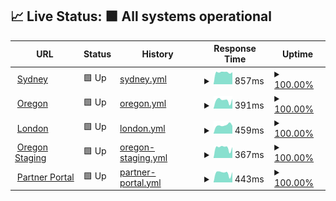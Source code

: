 ## 📈 Live Status: <!--live status--> **🟩 All systems operational**

<!--start: status pages-->
<!-- This summary is generated by Upptime (https://github.com/upptime/upptime) -->
<!-- Do not edit this manually, your changes will be overwritten -->
<!-- prettier-ignore -->
| URL | Status | History | Response Time | Uptime |
| --- | ------ | ------- | ------------- | ------ |
| <img alt="" src="https://favicons.githubusercontent.com/prod01.sydney.platformos.com" height="13"> [Sydney](https://prod01.sydney.platformos.com/_status) | 🟩 Up | [sydney.yml](https://github.com/mdyd-dev/uptime/commits/HEAD/history/sydney.yml) | <details><summary><img alt="Response time graph" src="./graphs/sydney/response-time-week.png" height="20"> 857ms</summary><br><a href="https://mdyd-dev.github.io/uptime/history/sydney"><img alt="Response time 913" src="https://img.shields.io/endpoint?url=https%3A%2F%2Fraw.githubusercontent.com%2Fmdyd-dev%2Fuptime%2FHEAD%2Fapi%2Fsydney%2Fresponse-time.json"></a><br><a href="https://mdyd-dev.github.io/uptime/history/sydney"><img alt="24-hour response time 859" src="https://img.shields.io/endpoint?url=https%3A%2F%2Fraw.githubusercontent.com%2Fmdyd-dev%2Fuptime%2FHEAD%2Fapi%2Fsydney%2Fresponse-time-day.json"></a><br><a href="https://mdyd-dev.github.io/uptime/history/sydney"><img alt="7-day response time 857" src="https://img.shields.io/endpoint?url=https%3A%2F%2Fraw.githubusercontent.com%2Fmdyd-dev%2Fuptime%2FHEAD%2Fapi%2Fsydney%2Fresponse-time-week.json"></a><br><a href="https://mdyd-dev.github.io/uptime/history/sydney"><img alt="30-day response time 870" src="https://img.shields.io/endpoint?url=https%3A%2F%2Fraw.githubusercontent.com%2Fmdyd-dev%2Fuptime%2FHEAD%2Fapi%2Fsydney%2Fresponse-time-month.json"></a><br><a href="https://mdyd-dev.github.io/uptime/history/sydney"><img alt="1-year response time 890" src="https://img.shields.io/endpoint?url=https%3A%2F%2Fraw.githubusercontent.com%2Fmdyd-dev%2Fuptime%2FHEAD%2Fapi%2Fsydney%2Fresponse-time-year.json"></a></details> | <details><summary><a href="https://mdyd-dev.github.io/uptime/history/sydney">100.00%</a></summary><a href="https://mdyd-dev.github.io/uptime/history/sydney"><img alt="All-time uptime 92.77%" src="https://img.shields.io/endpoint?url=https%3A%2F%2Fraw.githubusercontent.com%2Fmdyd-dev%2Fuptime%2FHEAD%2Fapi%2Fsydney%2Fuptime.json"></a><br><a href="https://mdyd-dev.github.io/uptime/history/sydney"><img alt="24-hour uptime 100.00%" src="https://img.shields.io/endpoint?url=https%3A%2F%2Fraw.githubusercontent.com%2Fmdyd-dev%2Fuptime%2FHEAD%2Fapi%2Fsydney%2Fuptime-day.json"></a><br><a href="https://mdyd-dev.github.io/uptime/history/sydney"><img alt="7-day uptime 100.00%" src="https://img.shields.io/endpoint?url=https%3A%2F%2Fraw.githubusercontent.com%2Fmdyd-dev%2Fuptime%2FHEAD%2Fapi%2Fsydney%2Fuptime-week.json"></a><br><a href="https://mdyd-dev.github.io/uptime/history/sydney"><img alt="30-day uptime 100.00%" src="https://img.shields.io/endpoint?url=https%3A%2F%2Fraw.githubusercontent.com%2Fmdyd-dev%2Fuptime%2FHEAD%2Fapi%2Fsydney%2Fuptime-month.json"></a><br><a href="https://mdyd-dev.github.io/uptime/history/sydney"><img alt="1-year uptime 99.97%" src="https://img.shields.io/endpoint?url=https%3A%2F%2Fraw.githubusercontent.com%2Fmdyd-dev%2Fuptime%2FHEAD%2Fapi%2Fsydney%2Fuptime-year.json"></a></details>
| <img alt="" src="https://favicons.githubusercontent.com/prod01.oregon.platform-os.com" height="13"> [Oregon](https://prod01.oregon.platform-os.com/_status) | 🟩 Up | [oregon.yml](https://github.com/mdyd-dev/uptime/commits/HEAD/history/oregon.yml) | <details><summary><img alt="Response time graph" src="./graphs/oregon/response-time-week.png" height="20"> 391ms</summary><br><a href="https://mdyd-dev.github.io/uptime/history/oregon"><img alt="Response time 538" src="https://img.shields.io/endpoint?url=https%3A%2F%2Fraw.githubusercontent.com%2Fmdyd-dev%2Fuptime%2FHEAD%2Fapi%2Foregon%2Fresponse-time.json"></a><br><a href="https://mdyd-dev.github.io/uptime/history/oregon"><img alt="24-hour response time 456" src="https://img.shields.io/endpoint?url=https%3A%2F%2Fraw.githubusercontent.com%2Fmdyd-dev%2Fuptime%2FHEAD%2Fapi%2Foregon%2Fresponse-time-day.json"></a><br><a href="https://mdyd-dev.github.io/uptime/history/oregon"><img alt="7-day response time 391" src="https://img.shields.io/endpoint?url=https%3A%2F%2Fraw.githubusercontent.com%2Fmdyd-dev%2Fuptime%2FHEAD%2Fapi%2Foregon%2Fresponse-time-week.json"></a><br><a href="https://mdyd-dev.github.io/uptime/history/oregon"><img alt="30-day response time 614" src="https://img.shields.io/endpoint?url=https%3A%2F%2Fraw.githubusercontent.com%2Fmdyd-dev%2Fuptime%2FHEAD%2Fapi%2Foregon%2Fresponse-time-month.json"></a><br><a href="https://mdyd-dev.github.io/uptime/history/oregon"><img alt="1-year response time 544" src="https://img.shields.io/endpoint?url=https%3A%2F%2Fraw.githubusercontent.com%2Fmdyd-dev%2Fuptime%2FHEAD%2Fapi%2Foregon%2Fresponse-time-year.json"></a></details> | <details><summary><a href="https://mdyd-dev.github.io/uptime/history/oregon">100.00%</a></summary><a href="https://mdyd-dev.github.io/uptime/history/oregon"><img alt="All-time uptime 92.77%" src="https://img.shields.io/endpoint?url=https%3A%2F%2Fraw.githubusercontent.com%2Fmdyd-dev%2Fuptime%2FHEAD%2Fapi%2Foregon%2Fuptime.json"></a><br><a href="https://mdyd-dev.github.io/uptime/history/oregon"><img alt="24-hour uptime 100.00%" src="https://img.shields.io/endpoint?url=https%3A%2F%2Fraw.githubusercontent.com%2Fmdyd-dev%2Fuptime%2FHEAD%2Fapi%2Foregon%2Fuptime-day.json"></a><br><a href="https://mdyd-dev.github.io/uptime/history/oregon"><img alt="7-day uptime 100.00%" src="https://img.shields.io/endpoint?url=https%3A%2F%2Fraw.githubusercontent.com%2Fmdyd-dev%2Fuptime%2FHEAD%2Fapi%2Foregon%2Fuptime-week.json"></a><br><a href="https://mdyd-dev.github.io/uptime/history/oregon"><img alt="30-day uptime 99.98%" src="https://img.shields.io/endpoint?url=https%3A%2F%2Fraw.githubusercontent.com%2Fmdyd-dev%2Fuptime%2FHEAD%2Fapi%2Foregon%2Fuptime-month.json"></a><br><a href="https://mdyd-dev.github.io/uptime/history/oregon"><img alt="1-year uptime 99.98%" src="https://img.shields.io/endpoint?url=https%3A%2F%2Fraw.githubusercontent.com%2Fmdyd-dev%2Fuptime%2FHEAD%2Fapi%2Foregon%2Fuptime-year.json"></a></details>
| <img alt="" src="https://favicons.githubusercontent.com/prod01.london.platform-os.com" height="13"> [London](https://prod01.london.platform-os.com/_status) | 🟩 Up | [london.yml](https://github.com/mdyd-dev/uptime/commits/HEAD/history/london.yml) | <details><summary><img alt="Response time graph" src="./graphs/london/response-time-week.png" height="20"> 459ms</summary><br><a href="https://mdyd-dev.github.io/uptime/history/london"><img alt="Response time 499" src="https://img.shields.io/endpoint?url=https%3A%2F%2Fraw.githubusercontent.com%2Fmdyd-dev%2Fuptime%2FHEAD%2Fapi%2Flondon%2Fresponse-time.json"></a><br><a href="https://mdyd-dev.github.io/uptime/history/london"><img alt="24-hour response time 426" src="https://img.shields.io/endpoint?url=https%3A%2F%2Fraw.githubusercontent.com%2Fmdyd-dev%2Fuptime%2FHEAD%2Fapi%2Flondon%2Fresponse-time-day.json"></a><br><a href="https://mdyd-dev.github.io/uptime/history/london"><img alt="7-day response time 459" src="https://img.shields.io/endpoint?url=https%3A%2F%2Fraw.githubusercontent.com%2Fmdyd-dev%2Fuptime%2FHEAD%2Fapi%2Flondon%2Fresponse-time-week.json"></a><br><a href="https://mdyd-dev.github.io/uptime/history/london"><img alt="30-day response time 933" src="https://img.shields.io/endpoint?url=https%3A%2F%2Fraw.githubusercontent.com%2Fmdyd-dev%2Fuptime%2FHEAD%2Fapi%2Flondon%2Fresponse-time-month.json"></a><br><a href="https://mdyd-dev.github.io/uptime/history/london"><img alt="1-year response time 505" src="https://img.shields.io/endpoint?url=https%3A%2F%2Fraw.githubusercontent.com%2Fmdyd-dev%2Fuptime%2FHEAD%2Fapi%2Flondon%2Fresponse-time-year.json"></a></details> | <details><summary><a href="https://mdyd-dev.github.io/uptime/history/london">100.00%</a></summary><a href="https://mdyd-dev.github.io/uptime/history/london"><img alt="All-time uptime 100.00%" src="https://img.shields.io/endpoint?url=https%3A%2F%2Fraw.githubusercontent.com%2Fmdyd-dev%2Fuptime%2FHEAD%2Fapi%2Flondon%2Fuptime.json"></a><br><a href="https://mdyd-dev.github.io/uptime/history/london"><img alt="24-hour uptime 100.00%" src="https://img.shields.io/endpoint?url=https%3A%2F%2Fraw.githubusercontent.com%2Fmdyd-dev%2Fuptime%2FHEAD%2Fapi%2Flondon%2Fuptime-day.json"></a><br><a href="https://mdyd-dev.github.io/uptime/history/london"><img alt="7-day uptime 100.00%" src="https://img.shields.io/endpoint?url=https%3A%2F%2Fraw.githubusercontent.com%2Fmdyd-dev%2Fuptime%2FHEAD%2Fapi%2Flondon%2Fuptime-week.json"></a><br><a href="https://mdyd-dev.github.io/uptime/history/london"><img alt="30-day uptime 99.95%" src="https://img.shields.io/endpoint?url=https%3A%2F%2Fraw.githubusercontent.com%2Fmdyd-dev%2Fuptime%2FHEAD%2Fapi%2Flondon%2Fuptime-month.json"></a><br><a href="https://mdyd-dev.github.io/uptime/history/london"><img alt="1-year uptime 99.99%" src="https://img.shields.io/endpoint?url=https%3A%2F%2Fraw.githubusercontent.com%2Fmdyd-dev%2Fuptime%2FHEAD%2Fapi%2Flondon%2Fuptime-year.json"></a></details>
| <img alt="" src="https://favicons.githubusercontent.com/staging.oregon.platformos.com" height="13"> [Oregon Staging](https://staging.oregon.platformos.com/_status) | 🟩 Up | [oregon-staging.yml](https://github.com/mdyd-dev/uptime/commits/HEAD/history/oregon-staging.yml) | <details><summary><img alt="Response time graph" src="./graphs/oregon-staging/response-time-week.png" height="20"> 367ms</summary><br><a href="https://mdyd-dev.github.io/uptime/history/oregon-staging"><img alt="Response time 378" src="https://img.shields.io/endpoint?url=https%3A%2F%2Fraw.githubusercontent.com%2Fmdyd-dev%2Fuptime%2FHEAD%2Fapi%2Foregon-staging%2Fresponse-time.json"></a><br><a href="https://mdyd-dev.github.io/uptime/history/oregon-staging"><img alt="24-hour response time 385" src="https://img.shields.io/endpoint?url=https%3A%2F%2Fraw.githubusercontent.com%2Fmdyd-dev%2Fuptime%2FHEAD%2Fapi%2Foregon-staging%2Fresponse-time-day.json"></a><br><a href="https://mdyd-dev.github.io/uptime/history/oregon-staging"><img alt="7-day response time 367" src="https://img.shields.io/endpoint?url=https%3A%2F%2Fraw.githubusercontent.com%2Fmdyd-dev%2Fuptime%2FHEAD%2Fapi%2Foregon-staging%2Fresponse-time-week.json"></a><br><a href="https://mdyd-dev.github.io/uptime/history/oregon-staging"><img alt="30-day response time 354" src="https://img.shields.io/endpoint?url=https%3A%2F%2Fraw.githubusercontent.com%2Fmdyd-dev%2Fuptime%2FHEAD%2Fapi%2Foregon-staging%2Fresponse-time-month.json"></a><br><a href="https://mdyd-dev.github.io/uptime/history/oregon-staging"><img alt="1-year response time 367" src="https://img.shields.io/endpoint?url=https%3A%2F%2Fraw.githubusercontent.com%2Fmdyd-dev%2Fuptime%2FHEAD%2Fapi%2Foregon-staging%2Fresponse-time-year.json"></a></details> | <details><summary><a href="https://mdyd-dev.github.io/uptime/history/oregon-staging">100.00%</a></summary><a href="https://mdyd-dev.github.io/uptime/history/oregon-staging"><img alt="All-time uptime 99.99%" src="https://img.shields.io/endpoint?url=https%3A%2F%2Fraw.githubusercontent.com%2Fmdyd-dev%2Fuptime%2FHEAD%2Fapi%2Foregon-staging%2Fuptime.json"></a><br><a href="https://mdyd-dev.github.io/uptime/history/oregon-staging"><img alt="24-hour uptime 100.00%" src="https://img.shields.io/endpoint?url=https%3A%2F%2Fraw.githubusercontent.com%2Fmdyd-dev%2Fuptime%2FHEAD%2Fapi%2Foregon-staging%2Fuptime-day.json"></a><br><a href="https://mdyd-dev.github.io/uptime/history/oregon-staging"><img alt="7-day uptime 100.00%" src="https://img.shields.io/endpoint?url=https%3A%2F%2Fraw.githubusercontent.com%2Fmdyd-dev%2Fuptime%2FHEAD%2Fapi%2Foregon-staging%2Fuptime-week.json"></a><br><a href="https://mdyd-dev.github.io/uptime/history/oregon-staging"><img alt="30-day uptime 100.00%" src="https://img.shields.io/endpoint?url=https%3A%2F%2Fraw.githubusercontent.com%2Fmdyd-dev%2Fuptime%2FHEAD%2Fapi%2Foregon-staging%2Fuptime-month.json"></a><br><a href="https://mdyd-dev.github.io/uptime/history/oregon-staging"><img alt="1-year uptime 99.99%" src="https://img.shields.io/endpoint?url=https%3A%2F%2Fraw.githubusercontent.com%2Fmdyd-dev%2Fuptime%2FHEAD%2Fapi%2Foregon-staging%2Fuptime-year.json"></a></details>
| <img alt="" src="https://favicons.githubusercontent.com/partners.platformos.com" height="13"> [Partner Portal](https://partners.platformos.com/) | 🟩 Up | [partner-portal.yml](https://github.com/mdyd-dev/uptime/commits/HEAD/history/partner-portal.yml) | <details><summary><img alt="Response time graph" src="./graphs/partner-portal/response-time-week.png" height="20"> 443ms</summary><br><a href="https://mdyd-dev.github.io/uptime/history/partner-portal"><img alt="Response time 461" src="https://img.shields.io/endpoint?url=https%3A%2F%2Fraw.githubusercontent.com%2Fmdyd-dev%2Fuptime%2FHEAD%2Fapi%2Fpartner-portal%2Fresponse-time.json"></a><br><a href="https://mdyd-dev.github.io/uptime/history/partner-portal"><img alt="24-hour response time 486" src="https://img.shields.io/endpoint?url=https%3A%2F%2Fraw.githubusercontent.com%2Fmdyd-dev%2Fuptime%2FHEAD%2Fapi%2Fpartner-portal%2Fresponse-time-day.json"></a><br><a href="https://mdyd-dev.github.io/uptime/history/partner-portal"><img alt="7-day response time 443" src="https://img.shields.io/endpoint?url=https%3A%2F%2Fraw.githubusercontent.com%2Fmdyd-dev%2Fuptime%2FHEAD%2Fapi%2Fpartner-portal%2Fresponse-time-week.json"></a><br><a href="https://mdyd-dev.github.io/uptime/history/partner-portal"><img alt="30-day response time 426" src="https://img.shields.io/endpoint?url=https%3A%2F%2Fraw.githubusercontent.com%2Fmdyd-dev%2Fuptime%2FHEAD%2Fapi%2Fpartner-portal%2Fresponse-time-month.json"></a><br><a href="https://mdyd-dev.github.io/uptime/history/partner-portal"><img alt="1-year response time 442" src="https://img.shields.io/endpoint?url=https%3A%2F%2Fraw.githubusercontent.com%2Fmdyd-dev%2Fuptime%2FHEAD%2Fapi%2Fpartner-portal%2Fresponse-time-year.json"></a></details> | <details><summary><a href="https://mdyd-dev.github.io/uptime/history/partner-portal">100.00%</a></summary><a href="https://mdyd-dev.github.io/uptime/history/partner-portal"><img alt="All-time uptime 100.00%" src="https://img.shields.io/endpoint?url=https%3A%2F%2Fraw.githubusercontent.com%2Fmdyd-dev%2Fuptime%2FHEAD%2Fapi%2Fpartner-portal%2Fuptime.json"></a><br><a href="https://mdyd-dev.github.io/uptime/history/partner-portal"><img alt="24-hour uptime 100.00%" src="https://img.shields.io/endpoint?url=https%3A%2F%2Fraw.githubusercontent.com%2Fmdyd-dev%2Fuptime%2FHEAD%2Fapi%2Fpartner-portal%2Fuptime-day.json"></a><br><a href="https://mdyd-dev.github.io/uptime/history/partner-portal"><img alt="7-day uptime 100.00%" src="https://img.shields.io/endpoint?url=https%3A%2F%2Fraw.githubusercontent.com%2Fmdyd-dev%2Fuptime%2FHEAD%2Fapi%2Fpartner-portal%2Fuptime-week.json"></a><br><a href="https://mdyd-dev.github.io/uptime/history/partner-portal"><img alt="30-day uptime 100.00%" src="https://img.shields.io/endpoint?url=https%3A%2F%2Fraw.githubusercontent.com%2Fmdyd-dev%2Fuptime%2FHEAD%2Fapi%2Fpartner-portal%2Fuptime-month.json"></a><br><a href="https://mdyd-dev.github.io/uptime/history/partner-portal"><img alt="1-year uptime 100.00%" src="https://img.shields.io/endpoint?url=https%3A%2F%2Fraw.githubusercontent.com%2Fmdyd-dev%2Fuptime%2FHEAD%2Fapi%2Fpartner-portal%2Fuptime-year.json"></a></details>

<!--end: status pages-->
